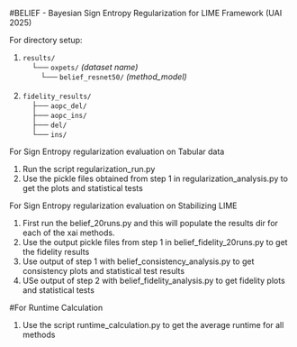 #BELIEF - Bayesian Sign Entropy Regularization for LIME Framework (UAI 2025)

For directory setup:
1) `results/` <br>
&nbsp;&nbsp;&nbsp;&nbsp;└── `oxpets/` *(dataset name)* <br>
&nbsp;&nbsp;&nbsp;&nbsp;&nbsp;&nbsp;&nbsp;&nbsp;└── `belief_resnet50/` *(method_model)* <br><br>
2) `fidelity_results/` <br>
&nbsp;&nbsp;&nbsp;&nbsp;├── `aopc_del/` <br>
&nbsp;&nbsp;&nbsp;&nbsp;├── `aopc_ins/` <br>
&nbsp;&nbsp;&nbsp;&nbsp;├── `del/` <br>
&nbsp;&nbsp;&nbsp;&nbsp;└── `ins/`

For Sign Entropy regularization evaluation on Tabular data
1) Run the script regularization_run.py
2) Use the pickle files obtained from step 1 in regularization_analysis.py to get the plots and statistical tests

For Sign Entropy regularization evaluation on Stabilizing LIME
1) First run the belief_20runs.py and this will populate the results dir for each of the xai methods.
2) Use the output pickle files from step 1 in belief_fidelity_20runs.py to get the fidelity results
3) Use output of step 1 with belief_consistency_analysis.py to get consistency plots and statistical test results
4) USe output of step 2 with belief_fidelity_analysis.py to get fidelity plots and statistical tests

#For Runtime Calculation
1) Use the script runtime_calculation.py to get the average runtime for all methods

